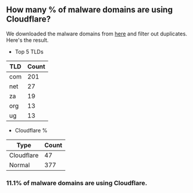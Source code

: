 ## How many % of malware domains are using Cloudflare?


We downloaded the malware domains from [here](https://urlhaus.abuse.ch) and filter out duplicates.
Here's the result.


[//]: # (start replacement)


- Top 5 TLDs

| TLD | Count |
| --- | --- |
| com | 201 |
| net | 27 |
| za | 19 |
| org | 13 |
| ug | 13 |


- Cloudflare %

| Type | Count |
| --- | --- |
| Cloudflare | 47 |
| Normal | 377 |


### 11.1% of malware domains are using Cloudflare.